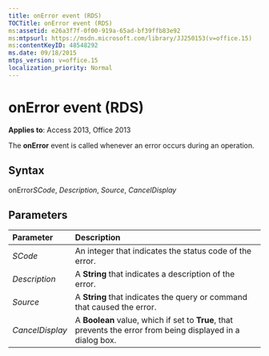 ```yaml
---
title: onError event (RDS)
TOCTitle: onError event (RDS)
ms:assetid: e26a3f7f-0f00-919a-65ad-bf39ffb83e92
ms:mtpsurl: https://msdn.microsoft.com/library/JJ250153(v=office.15)
ms:contentKeyID: 48548292
ms.date: 09/18/2015
mtps_version: v=office.15
localization_priority: Normal
---
```


# onError event (RDS)

**Applies to**: Access 2013, Office 2013

The **onError** event is called whenever an error occurs during an operation.

## Syntax

onError*SCode*, *Description*, *Source*, *CancelDisplay*

## Parameters

|Parameter|Description|
|:--------|:----------|
|*SCode* |An integer that indicates the status code of the error.|
|*Description* |A **String** that indicates a description of the error.|
|*Source* |A **String** that indicates the query or command that caused the error.|
|*CancelDisplay* |A **Boolean** value, which if set to **True**, that prevents the error from being displayed in a dialog box.|

